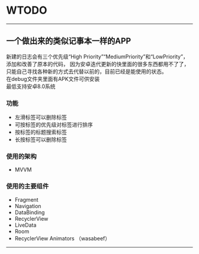 # WTODO
-----------------------------------

## 一个做出来的类似记事本一样的APP  

新建的日志会有三个优先级“High Priority”“MediumPriority”和“LowPriority”，添加和改善了原本的代码，
因为安卓迭代更新的快里面的很多东西都用不了了，只能自己寻找各种新的方式去代替以前的，目前已经是能使用的状态。   
在debug文件夹里面有APK文件可供安装    
最低支持安卓8.0系统
### 功能
- 左滑标签可以删除标签
- 可按标签的优先级对标签进行排序
- 按标签的标题搜索标签
- 长按标签可以删除标签

### 使用的架构    
- MVVM
### 使用的主要组件
- Fragment
- Navigation
- DataBinding
- RecyclerView
- LiveData
- Room
- RecyclerView Animators （wasabeef）
---------------------------------

 
